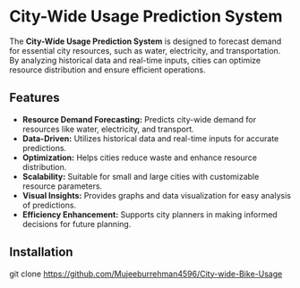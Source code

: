 # City-Wide Usage Prediction System

The **City-Wide Usage Prediction System** is designed to forecast demand for essential city resources, such as water, electricity, and transportation. By analyzing historical data and real-time inputs, cities can optimize resource distribution and ensure efficient operations.

## Features

- **Resource Demand Forecasting:** Predicts city-wide demand for resources like water, electricity, and transport.
- **Data-Driven:** Utilizes historical data and real-time inputs for accurate predictions.
- **Optimization:** Helps cities reduce waste and enhance resource distribution.
- **Scalability:** Suitable for small and large cities with customizable resource parameters.
- **Visual Insights:** Provides graphs and data visualization for easy analysis of predictions.
- **Efficiency Enhancement:** Supports city planners in making informed decisions for future planning.

## Installation

   git clone https://github.com/Mujeeburrehman4596/City-wide-Bike-Usage
